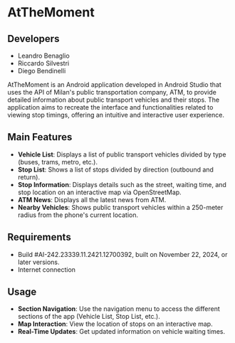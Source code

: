 # AtTheMoment

## Developers
- Leandro Benaglio
- Riccardo Silvestri
- Diego Bendinelli

AtTheMoment is an Android application developed in Android Studio that uses the API of Milan's public transportation company, ATM, to provide detailed information about public transport vehicles and their stops. The application aims to recreate the interface and functionalities related to viewing stop timings, offering an intuitive and interactive user experience.

## Main Features

- **Vehicle List**: Displays a list of public transport vehicles divided by type (buses, trams, metro, etc.).
- **Stop List**: Shows a list of stops divided by direction (outbound and return).
- **Stop Information**: Displays details such as the street, waiting time, and stop location on an interactive map via OpenStreetMap.
- **ATM News**: Displays all the latest news from ATM.
- **Nearby Vehicles**: Shows public transport vehicles within a 250-meter radius from the phone's current location.

## Requirements

- Build #AI-242.23339.11.2421.12700392, built on November 22, 2024, or later versions.
- Internet connection

## Usage

- **Section Navigation**: Use the navigation menu to access the different sections of the app (Vehicle List, Stop List, etc.).
- **Map Interaction**: View the location of stops on an interactive map.
- **Real-Time Updates**: Get updated information on vehicle waiting times.
